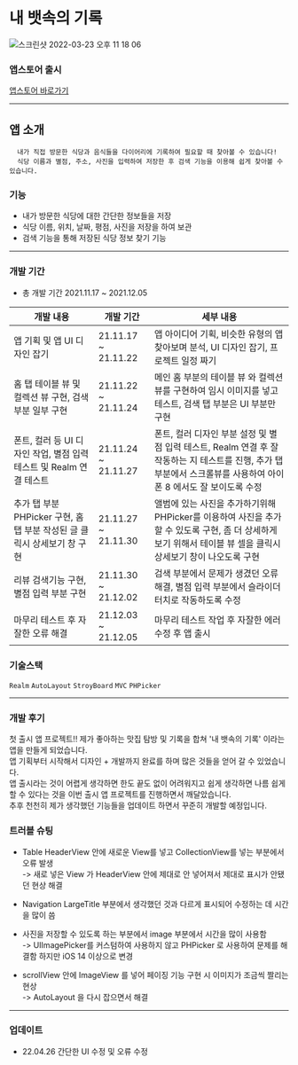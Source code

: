 <h1> 내 뱃속의 기록 </h1>

![스크린샷 2022-03-23 오후 11 18 06](https://user-images.githubusercontent.com/91923809/159721464-2cf64afc-e4e1-43fa-8d5d-435677147d39.png)


### 앱스토어 출시
[앱스토어 바로가기](https://apps.apple.com/kr/app/%EB%82%B4-%EB%B1%83%EC%86%8D%EC%9D%98-%EA%B8%B0%EB%A1%9D/id1596846269)


--------------------

## 앱 소개   
      내가 직접 방문한 식당과 음식들을 다이어리에 기록하여 필요할 때 찾아볼 수 있습니다!
      식당 이름과 별점, 주소, 사진을 입력하여 저장한 후 검색 기능을 이용해 쉽게 찾아볼 수 있습니다.
   
   
     
### 기능
* 내가 방문한 식당에 대한 간단한 정보들을 저장
* 식당 이름, 위치, 날짜, 평점, 사진을 저장을 하여 보관
* 검색 기능을 통해 저장된 식당 정보 찾기 기능
  
-------------------

### 개발 기간
* 총 개발 기간 2021.11.17 ~ 2021.12.05

|개발 내용|개발 기간|세부 내용|
|------|------|------|
|앱 기획 및 앱 UI 디자인 잡기|21.11.17 ~ 21.11.22|앱 아이디어 기획, 비슷한 유형의 앱 찾아보며 분석, UI 디자인 잡기, 프로젝트 일정 짜기|
|홈 탭 테이블 뷰 및 컬렉션 뷰 구현, 검색부분 일부 구현|21.11.22 ~ 21.11.24|메인 홈 부분의 테이블 뷰 와 컬렉션 뷰를 구현하여 임시 이미지를 넣고 테스트, 검색 탭 부분은 UI 부분만 구현|
|폰트, 컬러 등 UI 디자인 작업, 별점 입력 테스트 및 Realm 연결 테스트|21.11.24 ~ 21.11.27|폰트, 컬러 디자인 부분 설정 및 별점 입력 테스트, Realm 연결 후 잘 작동하는 지 테스트를 진행, 추가 탭 부분에서 스크롤뷰를 사용하여 아이폰 8 에서도 잘 보이도록 수정|
|추가 탭 부분 PHPicker 구현, 홈 탭 부분 작성된 글 클릭시 상세보기 창 구현|21.11.27 ~ 21.11.30|앨범에 있는 사진을 추가하기위해 PHPicker를 이용하여 사진을 추가할 수 있도록 구현, 좀 더 상세하게 보기 위해서 테이블 뷰 셀을 클릭시 상세보기 창이 나오도록 구현|
|리뷰 검색기능 구현, 별점 입력 부분 구현|21.11.30 ~ 21.12.02|검색 부분에서 문제가 생겼던 오류 해결, 별점 입력 부분에서 슬라이더 터치로 작동하도록 수정|
|마무리 테스트 후 자잘한 오류 해결|21.12.03 ~ 21.12.05|마무리 테스트 작업 후 자잘한 에러 수정 후 앱 출시|

  

### 기술스택  
  <code>Realm</code> <code>AutoLayout</code> <code>StroyBoard</code> <code>MVC</code> <code>PHPicker</code>

--------------

### 개발 후기

첫 출시 앱 프로젝트!!
제가 좋아하는 맛집 탐방 및 기록을 합쳐 '내 뱃속의 기록' 이라는 앱을 만들게 되었습니다.   
앱 기획부터 시작해서 디자인 + 개발까지 완료를 하며 많은 것들을 얻어 갈 수 있었습니다.  
앱 출시라는 것이 어렵게 생각하면 한도 끝도 없이 어려워지고 쉽게 생각하면 나름 쉽게 할 수 있다는 것을 이번 출시 앱 프로젝트를 진행하면서 깨달았습니다.  
추후 천천히 제가 생각했던 기능들을 업데이트 하면서 꾸준히 개발할 예정입니다.  



### 트러블 슈팅
  
- Table HeaderView 안에 새로운 View를 넣고 CollectionView를 넣는 부분에서 오류 발생 </br>
        ->  새로 넣은 View 가 HeaderView 안에 제대로 안 넣어져서 제대로 표시가 안됐던 현상 해결  
  
- Navigation LargeTitle 부분에서 생각했던 것과 다르게 표시되어 수정하는 데 시간을 많이 씀  
    
- 사진을 저장할 수 있도록 하는 부분에서 image 부분에서 시간을 많이 사용함</br>
        ->  UIImagePicker를 커스텀하여 사용하지 않고 PHPicker 로 사용하여 문제를 해결함 하지만 iOS 14 이상으로 변경
          
- scrollView 안에 ImageView 를 넣어 페이징 기능 구현 시 이미지가 조금씩 짤리는 현상</br>
        ->  AutoLayout 을 다시 잡으면서 해결


------------

### 업데이트
* 22.04.26 간단한 UI 수정 및 오류 수정


